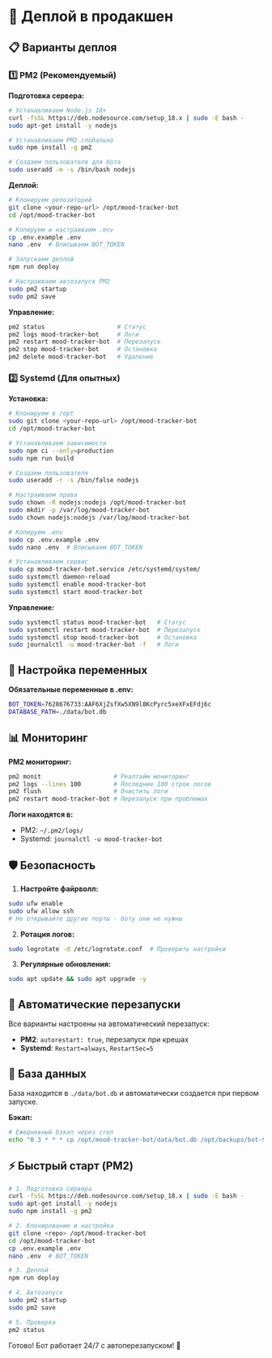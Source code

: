# 🚀 Деплой в продакшен

## 📋 Варианты деплоя

### 1️⃣ PM2 (Рекомендуемый)

**Подготовка сервера:**
```bash
# Устанавливаем Node.js 18+
curl -fsSL https://deb.nodesource.com/setup_18.x | sudo -E bash -
sudo apt-get install -y nodejs

# Устанавливаем PM2 глобально
sudo npm install -g pm2

# Создаем пользователя для бота
sudo useradd -m -s /bin/bash nodejs
```

**Деплой:**
```bash
# Клонируем репозиторий
git clone <your-repo-url> /opt/mood-tracker-bot
cd /opt/mood-tracker-bot

# Копируем и настраиваем .env
cp .env.example .env
nano .env  # Вписываем BOT_TOKEN

# Запускаем деплой
npm run deploy

# Настраиваем автозапуск PM2
sudo pm2 startup
sudo pm2 save
```

**Управление:**
```bash
pm2 status                    # Статус
pm2 logs mood-tracker-bot     # Логи
pm2 restart mood-tracker-bot  # Перезапуск
pm2 stop mood-tracker-bot     # Остановка
pm2 delete mood-tracker-bot   # Удаление
```

### 2️⃣ Systemd (Для опытных)

**Установка:**
```bash
# Клонируем в /opt
sudo git clone <your-repo-url> /opt/mood-tracker-bot
cd /opt/mood-tracker-bot

# Устанавливаем зависимости
sudo npm ci --only=production
sudo npm run build

# Создаем пользователя
sudo useradd -r -s /bin/false nodejs

# Настраиваем права
sudo chown -R nodejs:nodejs /opt/mood-tracker-bot
sudo mkdir -p /var/log/mood-tracker-bot
sudo chown nodejs:nodejs /var/log/mood-tracker-bot

# Копируем .env
sudo cp .env.example .env
sudo nano .env  # Вписываем BOT_TOKEN

# Устанавливаем сервис
sudo cp mood-tracker-bot.service /etc/systemd/system/
sudo systemctl daemon-reload
sudo systemctl enable mood-tracker-bot
sudo systemctl start mood-tracker-bot
```

**Управление:**
```bash
sudo systemctl status mood-tracker-bot   # Статус
sudo systemctl restart mood-tracker-bot  # Перезапуск
sudo systemctl stop mood-tracker-bot     # Остановка
sudo journalctl -u mood-tracker-bot -f   # Логи
```

## 🔧 Настройка переменных

**Обязательные переменные в .env:**
```bash
BOT_TOKEN=7628676733:AAF6XjZsfXw5XN9l8KcPyrc5xeXFxEFdj6c
DATABASE_PATH=./data/bot.db
```

## 📊 Мониторинг

**PM2 мониторинг:**
```bash
pm2 monit                    # Реалтайм мониторинг
pm2 logs --lines 100         # Последние 100 строк логов
pm2 flush                    # Очистить логи
pm2 restart mood-tracker-bot # Перезапуск при проблемах
```

**Логи находятся в:**
- PM2: `~/.pm2/logs/`
- Systemd: `journalctl -u mood-tracker-bot`

## 🛡️ Безопасность

1. **Настройте файрволл:**
```bash
sudo ufw enable
sudo ufw allow ssh
# Не открывайте другие порты - боту они не нужны
```

2. **Ротация логов:**
```bash
sudo logrotate -d /etc/logrotate.conf  # Проверить настройки
```

3. **Регулярные обновления:**
```bash
sudo apt update && sudo apt upgrade -y
```

## 🔄 Автоматические перезапуски

Все варианты настроены на автоматический перезапуск:

- **PM2**: `autorestart: true`, перезапуск при крешах
- **Systemd**: `Restart=always`, `RestartSec=5`

## 🧪 База данных

База находится в `./data/bot.db` и автоматически создается при первом запуске.

**Бэкап:**
```bash
# Ежедневный бэкап через cron
echo "0 3 * * * cp /opt/mood-tracker-bot/data/bot.db /opt/backups/bot-$(date +\%Y\%m\%d).db" | crontab -
```

## ⚡ Быстрый старт (PM2)

```bash
# 1. Подготовка сервера
curl -fsSL https://deb.nodesource.com/setup_18.x | sudo -E bash -
sudo apt-get install -y nodejs
sudo npm install -g pm2

# 2. Клонирование и настройка
git clone <repo> /opt/mood-tracker-bot
cd /opt/mood-tracker-bot
cp .env.example .env
nano .env  # BOT_TOKEN

# 3. Деплой
npm run deploy

# 4. Автозапуск
sudo pm2 startup
sudo pm2 save

# 5. Проверка
pm2 status
```

Готово! Бот работает 24/7 с автоперезапуском! 🎉